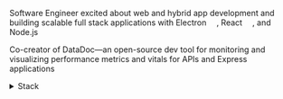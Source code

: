 Software Engineer excited about web and hybrid app development and building scalable full stack applications with Electron <img src="https://static-00.iconduck.com/assets.00/electron-icon-472x512-8swdbwbh.png" height="14">, React <img src="https://upload.wikimedia.org/wikipedia/commons/thumb/a/a7/React-icon.svg/1024px-React-icon.svg.png?20220125121207" height="14">, and Node.js <img src="https://upload.wikimedia.org/wikipedia/commons/thumb/d/d9/Node.js_logo.svg/1180px-Node.js_logo.svg.png?20170401104355" height="14">

Co-creator of DataDoc—an open-source dev tool for monitoring and visualizing performance metrics and vitals for APIs and Express applications

<details>
  <summary>Stack</summary>

  ![JavaScript](https://img.shields.io/badge/javascript-%23323330.svg?style=for-the-badge&logo=javascript&logoColor=%23F7DF1E)<br>
  ![Electron.js](https://img.shields.io/badge/Electron-191970?style=for-the-badge&logo=Electron&logoColor=white)<br>
  ![React](https://img.shields.io/badge/react-%2320232a.svg?style=for-the-badge&logo=react&logoColor=%2361DAFB)<br>
  ![React Router](https://img.shields.io/badge/React_Router-CA4245?style=for-the-badge&logo=react-router&logoColor=white)<br>
  ![Redux](https://img.shields.io/badge/redux-%23593d88.svg?style=for-the-badge&logo=redux&logoColor=white)<br>
  ![SASS](https://img.shields.io/badge/SASS-hotpink.svg?style=for-the-badge&logo=SASS&logoColor=white)<br>
  ![MUI](https://img.shields.io/badge/MUI-%230081CB.svg?style=for-the-badge&logo=mui&logoColor=white)<br>
  ![NodeJS](https://img.shields.io/badge/node.js-6DA55F?style=for-the-badge&logo=node.js&logoColor=white)<br>
  ![Express.js](https://img.shields.io/badge/express.js-%23404d59.svg?style=for-the-badge&logo=express&logoColor=%2361DAFB)<br>
  ![MongoDB](https://img.shields.io/badge/MongoDB-%234ea94b.svg?style=for-the-badge&logo=mongodb&logoColor=white)<br>
  ![Postgres](https://img.shields.io/badge/postgres-%23316192.svg?style=for-the-badge&logo=postgresql&logoColor=white)<br>
  ![InfluxDB](https://img.shields.io/badge/InfluxDB-22ADF6?style=for-the-badge&logo=InfluxDB&logoColor=white)<br>

</details>

<!--
**JH51/JH51** is a ✨ _special_ ✨ repository because its `README.md` (this file) appears on your GitHub profile.

Here are some ideas to get you started:

- 🔭 I’m currently working on ...
- 🌱 I’m currently learning ...
- 👯 I’m looking to collaborate on ...
- 🤔 I’m looking for help with ...
- 💬 Ask me about ...
- 📫 How to reach me: ...
- 😄 Pronouns: ...
- ⚡ Fun fact: ...
-->
